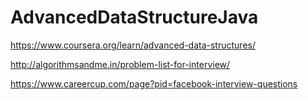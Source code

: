 # AdvancedDataStructureJava
https://www.coursera.org/learn/advanced-data-structures/



http://algorithmsandme.in/problem-list-for-interview/




https://www.careercup.com/page?pid=facebook-interview-questions
